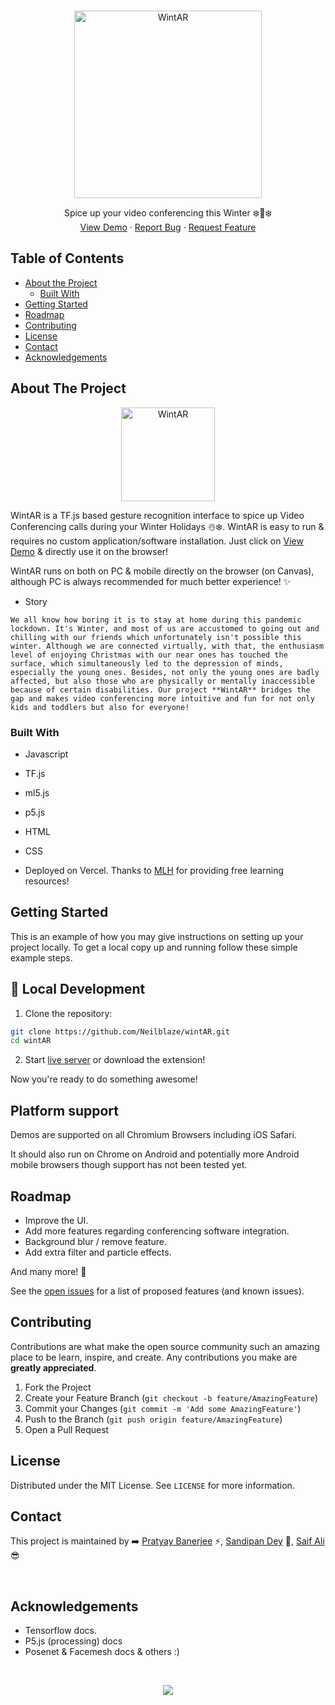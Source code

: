 <br />
<p align="center">
  <a href="https://hohoholidays.us/">
    <img src="https://raw.githubusercontent.com/Neilblaze/wintAR/main/images/wintAR.png" width="300px" alt="WintAR" >
  </a>

  <p align="center">
    Spice up your video conferencing this Winter ❄️🎅❄️
    <br />
    <a href="https://hohoholidays.us/">View Demo</a>
    ·
    <a href="https://github.com/Neilblaze/wintAR/issues/new/choose">Report Bug</a>
    ·
    <a href="https://github.com/Neilblaze/wintAR/issues">Request Feature</a>
  </p>
</p>



<!-- TABLE OF CONTENTS -->
## Table of Contents

* [About the Project](#about-the-project)
  * [Built With](#built-with)
* [Getting Started](#getting-started)
* [Roadmap](#roadmap)
* [Contributing](#contributing)
* [License](#license)
* [Contact](#contact)
* [Acknowledgements](#acknowledgements)



<!-- ABOUT THE PROJECT -->
## About The Project

<p align="center">
  <a href="https://hohoholidays.us">
    <img src="https://raw.githubusercontent.com/Neilblaze/wintAR/main/images/favicon.png" width="150px" height="150px" alt="WintAR" >
  </a>

WintAR is a TF.js based gesture recognition interface to spice up Video Conferencing calls during your Winter Holidays ☃️❄️. WintAR is easy to run & requires no custom application/software installation. Just click on [View Demo](https://hohoholidays.us) & directly use it on the browser! 

WintAR runs on both on PC & mobile directly on the browser (on Canvas), although PC is always recommended for much better experience! ✨

- Story
```
We all know how boring it is to stay at home during this pandemic lockdown. It's Winter, and most of us are accustomed to going out and chilling with our friends which unfortunately isn't possible this winter. Although we are connected virtually, with that, the enthusiasm level of enjoying Christmas with our near ones has touched the surface, which simultaneously led to the depression of minds, especially the young ones. Besides, not only the young ones are badly affected, but also those who are physically or mentally inaccessible because of certain disabilities. Our project **WintAR** bridges the gap and makes video conferencing more intuitive and fun for not only kids and toddlers but also for everyone!
```

### Built With

- Javascript
- TF.js
- ml5.js
- p5.js
- HTML
- CSS

- Deployed on Vercel. Thanks to [MLH](https://mlh.io/) for providing free learning resources!

<!-- GETTING STARTED -->
## Getting Started

This is an example of how you may give instructions on setting up your project locally.
To get a local copy up and running follow these simple example steps.

<!-- LOCAL DEVELOPMENT -->
## :rocket: Local Development

1. Clone the repository:

```bash
git clone https://github.com/Neilblaze/wintAR.git
cd wintAR
```

2. Start [live server](https://stackoverflow.com/questions/43807041/live-reload-refresh-solution-for-html-css-in-2017) or download the extension!

Now you're ready to do something awesome!

## Platform support

Demos are supported on all Chromium Browsers including iOS Safari.

It should also run on Chrome on Android and potentially more Android mobile browsers though support has not been tested yet.


<!-- ROADMAP -->

## Roadmap

- Improve the UI.
- Add more features regarding conferencing software integration.
- Background blur / remove feature.
- Add extra filter and particle effects.

And many more! 🌟

See the [open issues](https://github.com/Neilblaze/wintAR/issues) for a list of proposed features (and known issues).



<!-- CONTRIBUTING -->
## Contributing

Contributions are what make the open source community such an amazing place to be learn, inspire, and create. Any contributions you make are **greatly appreciated**.

1. Fork the Project
2. Create your Feature Branch (`git checkout -b feature/AmazingFeature`)
3. Commit your Changes (`git commit -m 'Add some AmazingFeature'`)
4. Push to the Branch (`git push origin feature/AmazingFeature`)
5. Open a Pull Request


<!-- LICENSE -->
## License

Distributed under the MIT License. See `LICENSE` for more information.


<!-- CONTACT -->
## Contact

This project is maintained by ➡️ [Pratyay Banerjee](https://github.com/Neilblaze) ⚡, [Sandipan Dey](https://github.com/sandipndev) 🍕, [Saif Ali](https://github.com/fias786) 😎

<br />

<!-- ACKNOWLEDGEMENT -->
## Acknowledgements

- Tensorflow docs.
- P5.js (processing) docs
- Posenet & Facemesh docs & others :)

<br />
<p align="center">
  <a href="https://vercel.com">
    <img src="https://raw.githubusercontent.com/Neilblaze/Anyxz/c805c8727a84c4fd1aba8d3a52d30412acaa9524/assets/powered-by-vercel.svg" >
  </a>
</p>
